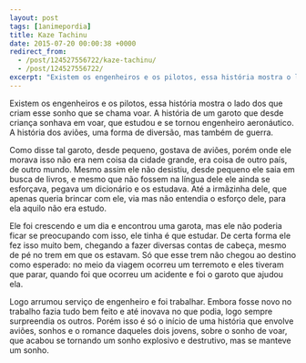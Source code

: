 ```yaml
---
layout: post
tags: [1animepordia]
title: Kaze Tachinu
date: 2015-07-20 00:00:38 +0000
redirect_from:
  - /post/124527556722/kaze-tachinu/
  - /post/124527556722/
excerpt: "Existem os engenheiros e os pilotos, essa história mostra o lado dos que criam esse sonho que se chama voar. A história de um garoto que desde criança sonhava em voar, que estudou e se tornou engenheiro aeronáutico. A história dos aviões, uma forma de diversão, mas também de guerra."
---
```


Existem os engenheiros e os pilotos, essa história mostra o lado dos que
criam esse sonho que se chama voar. A história de um garoto que desde
criança sonhava em voar, que estudou e se tornou engenheiro aeronáutico.
A história dos aviões, uma forma de diversão, mas também de guerra.

Como disse tal garoto, desde pequeno, gostava de aviões, porém onde ele
morava isso não era nem coisa da cidade grande, era coisa de outro país,
de outro mundo. Mesmo assim ele não desistiu, desde pequeno ele saia em
busca de livros, e mesmo que não fossem na língua dele ele ainda se
esforçava, pegava um dicionário e os estudava. Até a irmãzinha dele, que
apenas queria brincar com ele, via mas não entendia o esforço dele, para
ela aquilo não era estudo.

Ele foi crescendo e um dia e encontrou uma garota, mas ele não poderia
ficar se preocupando com isso, ele tinha é que estudar. De certa forma
ele fez isso muito bem, chegando a fazer diversas contas de cabeça,
mesmo de pé no trem em que os estavam. Só que esse trem não chegou ao
destino como esperado: no meio da viagem ocorreu um terremoto e eles
tiveram que parar, quando foi que ocorreu um acidente e foi o garoto que
ajudou ela.

Logo arrumou serviço de engenheiro e foi trabalhar. Embora fosse novo no
trabalho fazia tudo bem feito e até inovava no que podia, logo sempre
surpreendia os outros. Porém isso é só o início de uma história que
envolve aviões, sonhos e o romance daqueles dois jovens, sobre o sonho
de voar, que acabou se tornando um sonho explosivo e destrutivo, mas se
manteve um sonho.


